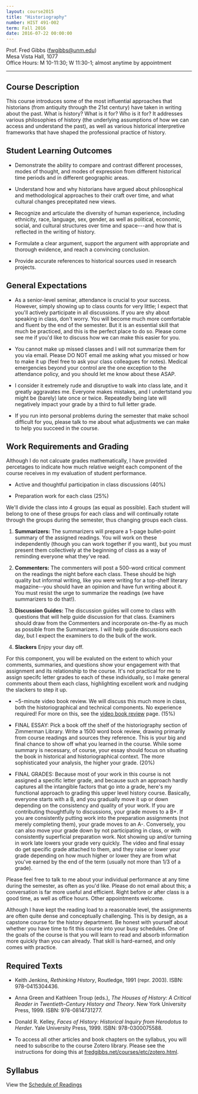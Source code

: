 ```yaml
---
layout: course2015
title: "Historiography"
number: HIST 491-002
term: Fall 2016
date: 2016-07-22 00:00:00
---
```


Prof. Fred Gibbs \([fwgibbs@unm.edu](mailto:fwgibbs@unm.edu)\)    
Mesa Vista Hall, 1077    
Office Hours: M 10-11:30; W 11:30-1; almost anytime by appointment    

-----

## Course Description

This course introduces some of the most influential approaches that historians (from antiquity through the 21st century) have taken in writing about the past. What is history? What is it for? Who is it for? It addresses various philosophies of history (the underlying assumptions of how we can access and understand the past), as well as various historical interpretive frameworks that have shaped the professional practice of history. 


## Student Learning Outcomes

* Demonstrate the ability to compare and contrast different processes, modes of thought, and modes of expression from different historical time periods and in different geographic areas.

* Understand how and why historians have argued about philosophical and methodological approaches to their craft over time, and what cultural changes precepitated new views.

* Recognize and articulate the diversity of human experience, including ethnicity, race, language, sex, gender, as well as political, economic, social, and cultural structures over time and space---and how that is reflected in the writing of history.

* Formulate a clear argument, support the argument with appropriate and thorough evidence, and reach a convincing conclusion.

* Provide accurate references to historical sources used in research projects.


## General Expectations

* As a senior-level seminar, attendance is crucial to your success. However, simply showing up to class counts for very little; I expect that you'll actively participate in all discussions. If you are shy about speaking in class, don't worry. You will become much more comfortable and fluent by the end of the semester. But it is an essential skill that much be practiced, and this is the perfect place to do so. Please come see me if you'd like to discuss how we can make this easier for you.

* You cannot make up missed classes and I will not summarize them for you via email. Please DO NOT email me asking what you missed or how to make it up (feel free to ask your class colleagues for notes). Medical emergencies beyond your control are the one exception to the attendance policy, and you should let me know about these ASAP.

* I consider it extremely rude and disruptive to walk into class late, and it greatly aggravates me. Everyone makes mistakes, and I undertstand you might be (barely) late once or twice. Repeatedly being late will negatively impact your grade by a third to full letter grade.

* If you run into personal problems during the semester that make school difficult for you, please talk to me about what adjustments we can make to help you succeed in the course.


## Work Requirements and Grading

Although I do not calcuate grades mathematically, I have provided percetages to indicate how much relative weight each component of the course receives in my evaluation of student performance.

- Active and thoughtful participation in class discussions (40%)

- Preparation work for each class (25%)

We'll divide the class into 4 groups (as equal as possible). Each student will belong to one of these groups for each class and will continually rotate through the groups during the semester, thus changing groups each class.

1. **Summarizers:** The summarizers will prepare a 1-page bullet-point summary of the assigned readings. You will work on these independently (though you can work together if you want), but you must present them collectively at the beginning of class as a way of reminding everyone what they've read.

2. **Commenters:** The commenters will post a 500-word critical comment on the readings the night before each class. These should be high quality but informal writing, like you were writing for a top-shelf literary magazine--you should have an opinion and have fun writing about it. You must resist the urge to summarize the readings (we have summarizers to do that!).  

3. **Discussion Guides:** The discussion guides will come to class with questions that will help guide discussion for that class. Examiners should draw from the Commenters and incorporate on-the-fly as much as possible from the Summarizers. I will help guide discussions each day, but I expect the examiners to do the bulk of the work.

4. **Slackers** Enjoy your day off.

For this component, you will be evaluted on the extent to which your comments, summaries, and questions show your engagement with that assignment and its relationship to the course. It's not practical for me to assign specifc letter grades to each of these individually, so I make general comments about them each class, highlighting excellent work and nudging the slackers to step it up. 
 
- ~5-minute video book review. We will discuss this much more in class, both the historiographical and technical components. No experience required! For more on this, see the [video book review](../etc/video-book-review) page. (15%)

- FINAL ESSAY: Pick a book off the shelf of the historiography section of Zimmerman Library. Write a 1500 word book review, drawing primarily from course readings and sources they reference. This is your big and final chance to show off what you learned in the course. While some summary is necessary, of course, your essay should focus on situating the book in historical and historiographical context. The more sophisticated your analysis, the higher your grade.  (20%)

- FINAL GRADES: Because most of your work in this course is not assigned a specific letter grade, and because such an approach hardly captures all the intangible factors that go into a grade, here's my functional approach to grading this upper level history course. Basically, everyone starts with a B, and you gradually move it up or down depending on the consistency and quality of your work. If you are contributing thoughtfully to discussions, your grade moves to a B+. If you are consistently putting work into the preparation assignments (not merely completing them), your grade moves to an A-. Conversely, you can also move your grade down by not participating in class, or with consistently superficial preparation work. Not showing up and/or turning in work late lowers your grade very quickly. The video and final essay do get specific grade attached to them, and they raise or lower your grade depending on how much higher or lower they are from what you've earned by the end of the term (usually not more than 1/3 of a grade).

Please feel free to talk to me about your individual performance at any time during the semester, as often as you'd like. Please do not email about this; a conversation is far more useful and efficient. Right before or after class is a good time, as well as office hours. Other appointments welcome.

Although I have kept the reading load to a reasonable level, the assignments are often quite dense and conceptually challenging. This is by design, as a capstone course for the history department. Be honest with yourself about whether you have time to fit this course into your busy schedules. One of the goals of the course is that you will learn to read and absorb information more quickly than you can already. That skill is hard-earned, and only comes with practice.


## Required Texts

- Keith Jenkins, _Rethinking History_, Routledge, 1991 (repr. 2003). ISBN: 978-0415304436.

- Anna Green and Kathleen Troup (eds.), _The Houses of History: A Critical Reader in Twentieth-Century History and Theory_. New York University Press, 1999. ISBN: 978-0814731277.

- Donald R. Kelley, _Faces of History: Historical Inquiry from Herodotus to Herder_. Yale University Press, 1999. ISBN: 978-0300075588.

- To access all other articles and book chapters on the syllabus, you will need to subscribe to the course Zotero library. Please see the instructions for doing this at [fredgibbs.net/courses/etc/zotero.html](../etc/zotero.html).


## Syllabus
View the [Schedule of Readings](schedule.html)
